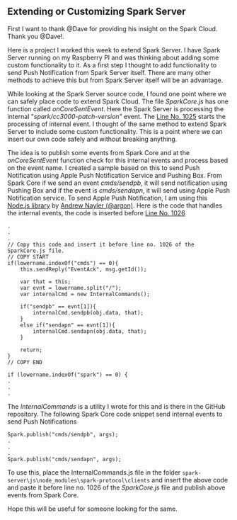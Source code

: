 Extending or Customizing Spark Server
----------------------

First I want to thank @Dave for providing his insight on the Spark Cloud. Thank you @Dave!.

Here is a project I worked this week to extend Spark Server. I have Spark Server running on my Raspberry PI and was thinking about adding some custom functionality to it. As a first step I thought to add functionality to send Push Notification from Spark Server itself. There are many other methods to achieve this but from Spark Server itself will be an advantage.

While looking at the Spark Server source code, I found one point where we can safely place code to extend Spark Cloud. The file *SparkCore.js* has one function called *onCoreSentEvent*.  Here the Spark Server is processing the internal "*spark/cc3000-patch-version*" event. The [Line No. 1025](https://github.com/spark/spark-protocol/blob/master/js/clients/SparkCore.js#L1025) starts the processing of internal event. I thought of the same method to extend Spark Server to include some custom functionality. This is a point where we can insert our own code safely and without breaking anything. 

The idea is to publish some events from Spark Core and at the *onCoreSentEvent* function check for this internal events and process based on the event name. I created a sample based on this to send Push Notification using Apple Push Notification Service and Pushing Box. From Spark Core if we send an event *cmds/sendpb*, it will send notification using Pushing Box and if the event is *cmds/sendapn*, it will send using Apple Push Notification service. To send Apple Push Notification, I am using this [Node.js library](https://github.com/argon/node-apn) by [Andrew Nayler (@argon)](https://github.com/argon). Here is the code that handles the internal events, the code is inserted before [Line No. 1026](https://github.com/spark/spark-protocol/blob/master/js/clients/SparkCore.js#L1026)

    .
    .
    .
    // Copy this code and insert it before line no. 1026 of the SparkCore.js file.
    // COPY START
    if(lowername.indexOf("cmds") == 0){
		this.sendReply("EventAck", msg.getId());
		
		var that = this;
		var evnt = lowername.split("/");
		var internalCmd = new InternalCommands();
		
		if("sendpb" == evnt[1]){
			internalCmd.sendpb(obj.data, that);
		}
		else if("sendapn" == evnt[1]){
			internalCmd.sendapn(obj.data, that);
		}
		
		return;
	}
	// COPY END
	
	if (lowername.indexOf("spark") == 0) {
	.
	.
	.
The *InternalCommands* is a utility I wrote for this and is there in the GitHub repository. The following Spark Core code snippet send internal events to send Push Notifications

    Spark.publish("cmds/sendpb", args);
    .
    .
    .
    Spark.publish("cmds/sendapn", args);

To use this, place the InternalCommands.js file in the folder `spark-server\js\node_modules\spark-protocol\clients` and insert the above code and paste it before line no. 1026 of the *SparkCore.js* file and publish above events from Spark Core.

Hope this will be useful for someone looking for the same.